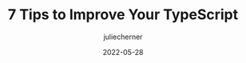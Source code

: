 ---
author: juliecherner
date: 2022-05-28
draft: true
permalink: false
publisher: thepracticaldev
tags:
  - typescript
  - tips
target_url: https://dev.to/juliecherner/7-tips-to-improve-your-typescript-4o5o
title: 7 Tips to Improve Your TypeScript
---